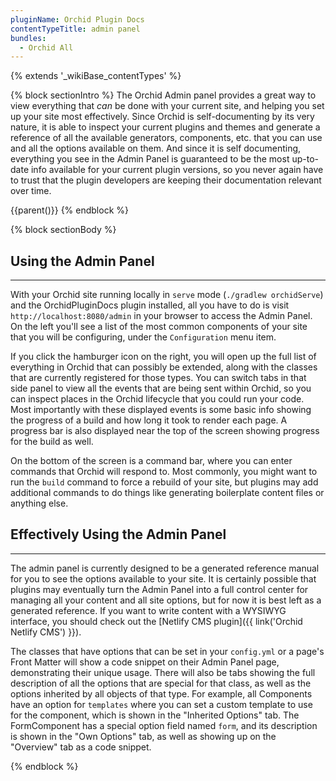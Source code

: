 ```yaml
---
pluginName: Orchid Plugin Docs
contentTypeTitle: admin panel
bundles:
  - Orchid All
---
```


{% extends '_wikiBase_contentTypes' %}

{% block sectionIntro %}
The Orchid Admin panel provides a great way to view everything that _can_ be done with your current site, and helping 
you set up your site most effectively. Since Orchid is self-documenting by its very nature, it is able to inspect your 
current plugins and themes and generate a reference of all the available generators, components, etc. that you can use 
and all the options available on them. And since it is self documenting, everything you see in the Admin Panel is 
guaranteed to be the most up-to-date info available for your current plugin versions, so you never again have to trust 
that the plugin developers are keeping their documentation relevant over time.

{{parent()}} 
{% endblock %}

{% block sectionBody %}
## Using the Admin Panel
---

With your Orchid site running locally in `serve` mode (`./gradlew orchidServe`) and the OrchidPluginDocs plugin 
installed, all you have to do is visit `http://localhost:8080/admin` in your browser to access the Admin Panel. On the 
left you'll see a list of the most common components of your site that you will be configuring, under the 
`Configuration` menu item. 

If you click the hamburger icon on the right, you will open up the full list of everything in Orchid that can possibly 
be extended, along with the classes that are currently registered for those types. You can switch tabs in that side 
panel to view all the events that are being sent within Orchid, so you can inspect places in the Orchid lifecycle that 
you could run your code. Most importantly with these displayed events is some basic info showing the progress of a build
and how long it took to render each page. A progress bar is also displayed near the top of the screen showing progress
for the build as well. 

On the bottom of the screen is a command bar, where you can enter commands that Orchid will respond to. Most commonly, 
you might want to run the `build` command to force a rebuild of your site, but plugins may add additional commands to do 
things like generating boilerplate content files or anything else.

## Effectively Using the Admin Panel 
---

The admin panel is currently designed to be a generated reference manual for you to see the options available to your 
site. It is certainly possible that plugins may eventually turn the Admin Panel into a full control center for managing
all your content and all site options, but for now it is best left as a generated reference. If you want to write 
content with a WYSIWYG interface, you should check out the 
[Netlify CMS plugin]({{ link('Orchid Netlify CMS') }}).

The classes that have options that can be set in your `config.yml` or a page's Front Matter will show a code snippet on
their Admin Panel page, demonstrating their unique usage. There will also be tabs showing the full description of all 
the options that are special for that class, as well as the options inherited by all objects of that type. For example, 
all Components have an option for `templates` where you can set a custom template to use for the component, which is 
shown in the "Inherited Options" tab. The FormComponent has a special option field named `form`, and its description is
shown in the "Own Options" tab, as well as showing up on the "Overview" tab as a code snippet.


{% endblock %}